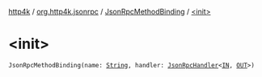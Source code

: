 [http4k](../../index.md) / [org.http4k.jsonrpc](../index.md) / [JsonRpcMethodBinding](index.md) / [&lt;init&gt;](./-init-.md)

# &lt;init&gt;

`JsonRpcMethodBinding(name: `[`String`](https://kotlinlang.org/api/latest/jvm/stdlib/kotlin/-string/index.html)`, handler: `[`JsonRpcHandler`](../-json-rpc-handler.md)`<`[`IN`](index.md#IN)`, `[`OUT`](index.md#OUT)`>)`